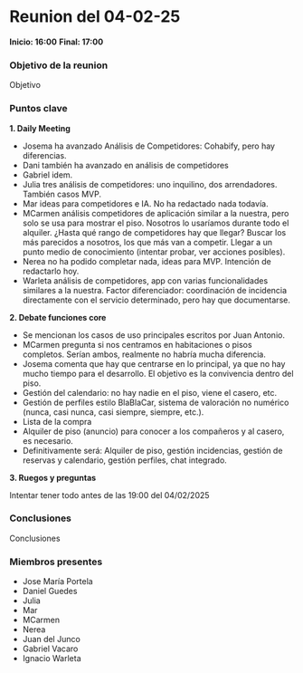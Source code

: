 # Reunion del 04-02-25

**Inicio: 16:00**
**Final: 17:00**

### Objetivo de la reunion
Objetivo

### Puntos clave

**1. Daily Meeting**

- Josema ha avanzado Análisis de Competidores: Cohabify, pero hay diferencias.
- Dani también ha avanzado en análisis de competidores
- Gabriel idem. 
- Julia tres análisis de competidores: uno inquilino, dos arrendadores. También casos MVP.
- Mar ideas para competidores e IA. No ha redactado nada todavía.
- MCarmen análisis competidores de aplicación similar a la nuestra, pero solo se usa para mostrar el piso. Nosotros lo usaríamos durante todo el alquiler. ¿Hasta qué rango de competidores hay que llegar? Buscar los más parecidos a nosotros, los que más van a competir. Llegar a un punto medio de conocimiento (intentar probar, ver acciones posibles).
- Nerea no ha podido completar nada, ideas para MVP. Intención de redactarlo hoy.
- Warleta análisis de competidores, app con varias funcionalidades similares a la nuestra. Factor diferenciador: coordinación de incidencia directamente con el servicio determinado, pero hay que documentarse.

**2. Debate funciones core**

- Se mencionan los casos de uso principales escritos por Juan Antonio.
- MCarmen pregunta si nos centramos en habitaciones o pisos completos. Serían ambos, realmente no habría mucha diferencia.
- Josema comenta que hay que centrarse en lo principal, ya que no hay mucho tiempo para el desarrollo. El objetivo es la convivencia dentro del piso.
- Gestión del calendario: no hay nadie en el piso, viene el casero, etc.
- Gestión de perfiles estilo BlaBlaCar, sistema de valoración no numérico (nunca, casi nunca, casi siempre, siempre, etc.). 
- Lista de la compra
- Alquiler de piso (anuncio) para conocer a los compañeros y al casero, es necesario.
- Definitivamente será: Alquiler de piso, gestión incidencias, gestión de reservas y calendario, gestión perfiles, chat integrado. 

**3. Ruegos y preguntas**

Intentar tener todo antes de las 19:00 del 04/02/2025

### Conclusiones
Conclusiones

### Miembros presentes
- Jose María Portela
- Daniel Guedes
- Julia
- Mar
- MCarmen
- Nerea
- Juan del Junco
- Gabriel Vacaro
- Ignacio Warleta

